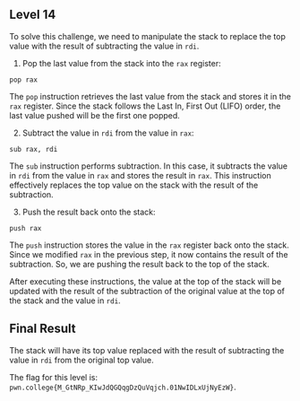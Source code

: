 ## Level 14 

To solve this challenge, we need to manipulate the stack to replace the top value with the result of subtracting the value in `rdi`.

1. Pop the last value from the stack into the `rax` register:

```assembly
pop rax
```

The `pop` instruction retrieves the last value from the stack and stores it in the `rax` register. Since the stack follows the Last In, First Out (LIFO) order, the last value pushed will be the first one popped.

2. Subtract the value in `rdi` from the value in `rax`:

```assembly
sub rax, rdi
```

The `sub` instruction performs subtraction. In this case, it subtracts the value in `rdi` from the value in `rax` and stores the result in `rax`. This instruction effectively replaces the top value on the stack with the result of the subtraction.

3. Push the result back onto the stack:

```assembly
push rax
```

The `push` instruction stores the value in the `rax` register back onto the stack. Since we modified `rax` in the previous step, it now contains the result of the subtraction. So, we are pushing the result back to the top of the stack.

After executing these instructions, the value at the top of the stack will be updated with the result of the subtraction of the original value at the top of the stack and the value in `rdi`.

## Final Result

The stack will have its top value replaced with the result of subtracting the value in `rdi` from the original top value.

The flag for this level is: `pwn.college{M_GtNRp_KIwJdQGQqgDzQuVqjch.01NwIDLxUjNyEzW}`.
